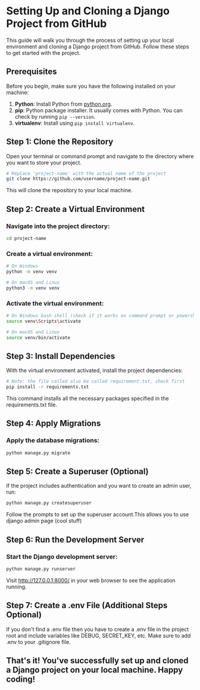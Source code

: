# Setting Up and Cloning a Django Project from GitHub

This guide will walk you through the process of setting up your local environment and cloning a Django project from GitHub. Follow these steps to get started with the project.

## Prerequisites

Before you begin, make sure you have the following installed on your machine:

1. **Python**: Install Python from [python.org](https://www.python.org/downloads/).
2. **pip**: Python package installer. It usually comes with Python. You can check by running `pip --version`.
3. **virtualenv**: Install using `pip install virtualenv`.

## Step 1: Clone the Repository

Open your terminal or command prompt and navigate to the directory where you want to store your project.

```bash
# Replace 'project-name' with the actual name of the project
git clone https://github.com/username/project-name.git
```

This will clone the repository to your local machine.

## Step 2: Create a Virtual Environment

### Navigate into the project directory:

```bash
cd project-name
```

### Create a virtual environment:

```bash
# On Windows
python -m venv venv

# On macOS and Linux
python3 -m venv venv

```

### Activate the virtual environment:

```bash
# On Windows bash shell (check if it works on command prompt or powershell)
source venv\Scripts\activate

# On macOS and Linux
source venv/bin/activate
```

## Step 3: Install Dependencies

With the virtual environment activated, install the project dependencies:

```bash
# Note: the file called also be called requirement.txt, check first
pip install -r requirements.txt
```

This command installs all the necessary packages specified in the requirements.txt file.

## Step 4: Apply Migrations

### Apply the database migrations:

```bash
python manage.py migrate
```

## Step 5: Create a Superuser (Optional)

If the project includes authentication and you want to create an admin user, run:

```bash
python manage.py createsuperuser
```

Follow the prompts to set up the superuser account.This allows you to use django admin page (cool stuff)

## Step 6: Run the Development Server

### Start the Django development server:

```bash
python manage.py runserver
```

Visit http://127.0.0.1:8000/ in your web browser to see the application running.

## Step 7: Create a .env File (Additional Steps Optional)

If you don't find a .env file then you have to create a .env file in the project root and include variables like DEBUG, SECRET_KEY, etc. Make sure to add .env to your .gitignore file.

## That's it! You've successfully set up and cloned a Django project on your local machine. Happy coding!
